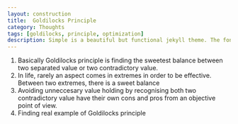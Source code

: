 ```yaml
---
layout: construction
title:  Goldilocks Principle
category: Thoughts
tags: [goldilocks, principle, optimization]
description: Simple is a beautiful but functional jekyll theme. The font-type setting looks really good when writers use CJK mixed with English.
---
```


1. Basically Goldilocks principle is finding the sweetest balance between two separated value or two contradictory value.
2. In life, rarely an aspect comes in extremes in order to be effective. Between two extremes, there is a sweet balance
3. Avoiding unneccesary value holding by recognising both two contradictory value have their own cons and pros from an objective point of view.
4. Finding real example of Goldilocks principle

